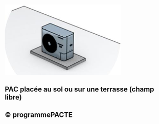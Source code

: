 ![](<images/PAC implantation au sol - champ libre/_page_0_Picture_0.jpeg>)

## PAC placée au sol ou sur une terrasse (champ libre)

## © programmePACTE
